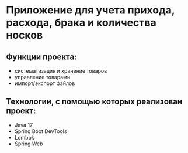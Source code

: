 
# Приложение для учета прихода, расхода, брака и количества носков



## Функции проекта:
- систематизация и хранение товаров
- управление товарами
- импорт/экспорт файлов



## Технологии, с помощью которых реализован проект:
- Java 17
- Spring Boot DevTools
- Lombok
- Spring Web
